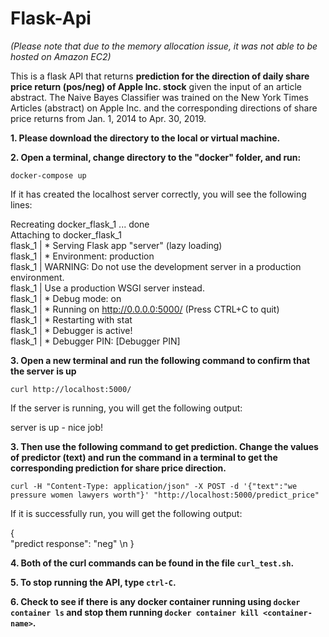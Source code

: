 # Flask-Api

*(Please note that due to the memory allocation issue, it was not able to be hosted on Amazon EC2)*

This is a flask API that returns **prediction for the direction of daily share price return (pos/neg) of Apple Inc. stock** given the input of an article abstract. The Naive Bayes Classifier was trained on the New York Times Articles (abstract) on Apple Inc. and the corresponding directions of share price returns from Jan. 1, 2014 to Apr. 30, 2019.  

**1. Please download the directory to the local or virtual machine.**

**2. Open a terminal, change directory to the "docker" folder, and run:**

`docker-compose up`

If it has created the localhost server correctly, you will see the following lines:

Recreating docker_flask_1 ... done  
Attaching to docker_flask_1  
flask_1  |  * Serving Flask app "server" (lazy loading)  
flask_1  |  * Environment: production  
flask_1  |    WARNING: Do not use the development server in a production environment.  
flask_1  |    Use a production WSGI server instead.  
flask_1  |  * Debug mode: on  
flask_1  |  * Running on http://0.0.0.0:5000/ (Press CTRL+C to quit)  
flask_1  |  * Restarting with stat  
flask_1  |  * Debugger is active!  
flask_1  |  * Debugger PIN: [Debugger PIN]  

**3. Open a new terminal and run the following command to confirm that the server is up**

`curl http://localhost:5000/`

If the server is running, you will get the following output: 

server is up - nice job!  

**3. Then use the following command to get prediction. Change the values of predictor (text) and run the command in a terminal to get the corresponding prediction for share price direction.** 

`curl -H "Content-Type: application/json" -X POST -d '{"text":"we pressure women lawyers worth"}' "http://localhost:5000/predict_price"`

If it is successfully run, you will get the following output: 

{  
"predict response": "neg" \n
}  

**4. Both of the curl commands can be found in the file `curl_test.sh`.** 

**5. To stop running the API, type `ctrl-C`.** 

**6. Check to see if there is any docker container running using  `docker container ls` and stop them running  `docker container kill <container-name>`.** 
